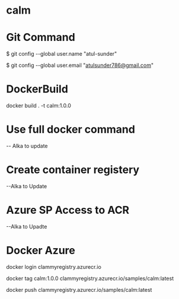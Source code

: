 # calm

# Git Command
$ git config --global user.name "atul-sunder"

$ git config --global user.email "atulsunder786@gmail.com"

# DockerBuild

docker build . -t calm:1.0.0

# Use full docker command 
-- Alka to update


# Create container registery
--Alka to Update

# Azure SP Access to ACR
--Alka to Upadte 

# Docker Azure
docker login clammyregistry.azurecr.io

docker tag calm:1.0.0 clammyregistry.azurecr.io/samples/calm:latest

docker push clammyregistry.azurecr.io/samples/calm:latest